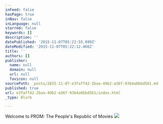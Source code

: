 ```yaml
---
inFeed: false
hasPage: true
inNav: false
inLanguage: null
starred: false
keywords: []
description: ''
datePublished: '2015-11-07T05:22:55.899Z'
dateModified: '2015-11-07T05:22:12.466Z'
title: ''
authors: []
publisher:
  name: null
  domain: null
  url: null
  favicon: null
sourcePath: _posts/2015-11-07-e3faff42-2baa-49b2-a36f-93b4a6bbd561.md
published: true
url: e3faff42-2baa-49b2-a36f-93b4a6bbd561/index.html
_type: Blurb

---
```

Welcome to PROM: The People's Republic of Movies
![](https://the-grid-user-content.s3-us-west-2.amazonaws.com/26472c78-736c-462a-ac82-bfa31eddd5de.jpg)